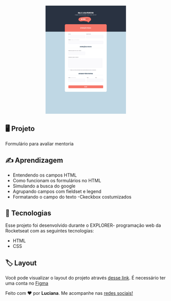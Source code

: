 <p align="center">
<img src=".github/preview.png" alt="Demonstração do projeto" width="50%"  height="50%" />
</p>

## 🖥️ Projeto

Formulário para avaliar mentoria

## ✍️ Aprendizagem

- Entendendo os campos HTML
- Como funcionam os formulários no HTML
- Simulando a busca do google
- Agrupando campos com fieldset e legend
- Formatando o campo do texto
-Ckeckbox costumizados


## 🚀 Tecnologias

Esse projeto foi desenvolvido durante o EXPLORER- programação web da Rocketseat com as seguintes tecnologias:

- HTML
- CSS

## 🏷️ Layout

Você pode visualizar o layout do projeto através
[desse link](https://www.figma.com/file/9JqxJa3PaoFqj0tDfXIHBA/Stage-03---Formul%C3%A1rio-avan%C3%A7ado-(Copy)?type=design&node-id=0%3A1&t=LgDnObcYakmONgj2-1).
É necessário ter uma conta no [Figma](https://www.figma.com/)

Feito com ❤️ por <strong>Luciana</strong>. Me acompanhe nas [redes sociais!](https://luciana-maria.github.io/Cartao-de-visita-Rocketseat/)
